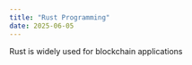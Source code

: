 ```yaml
---
title: "Rust Programming"
date: 2025-06-05
---
```

Rust is widely used for blockchain applications 
